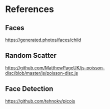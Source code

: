 # References

## Faces
https://generated.photos/faces/child

## Random Scatter
https://github.com/MatthewPageUK/js-poisson-disc/blob/master/js/poisson-disc.js

## Face Detection
https://github.com/tehnokv/picojs
